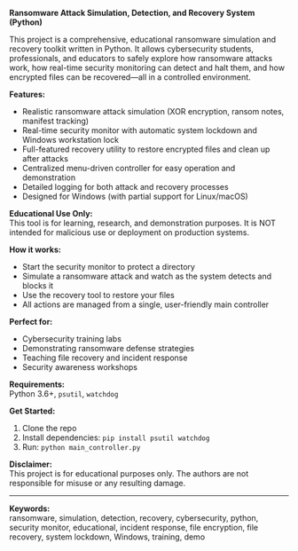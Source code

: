 

**Ransomware Attack Simulation, Detection, and Recovery System (Python)**

This project is a comprehensive, educational ransomware simulation and recovery toolkit written in Python. It allows cybersecurity students, professionals, and educators to safely explore how ransomware attacks work, how real-time security monitoring can detect and halt them, and how encrypted files can be recovered—all in a controlled environment.

**Features:**
- Realistic ransomware attack simulation (XOR encryption, ransom notes, manifest tracking)
- Real-time security monitor with automatic system lockdown and Windows workstation lock
- Full-featured recovery utility to restore encrypted files and clean up after attacks
- Centralized menu-driven controller for easy operation and demonstration
- Detailed logging for both attack and recovery processes
- Designed for Windows (with partial support for Linux/macOS)

**Educational Use Only:**  
This tool is for learning, research, and demonstration purposes. It is NOT intended for malicious use or deployment on production systems.

**How it works:**
- Start the security monitor to protect a directory
- Simulate a ransomware attack and watch as the system detects and blocks it
- Use the recovery tool to restore your files
- All actions are managed from a single, user-friendly main controller

**Perfect for:**
- Cybersecurity training labs
- Demonstrating ransomware defense strategies
- Teaching file recovery and incident response
- Security awareness workshops

**Requirements:**  
Python 3.6+, `psutil`, `watchdog`

**Get Started:**  
1. Clone the repo  
2. Install dependencies: `pip install psutil watchdog`  
3. Run: `python main_controller.py`  

**Disclaimer:**  
This project is for educational purposes only. The authors are not responsible for misuse or any resulting damage.

---

**Keywords:**  
ransomware, simulation, detection, recovery, cybersecurity, python, security monitor, educational, incident response, file encryption, file recovery, system lockdown, Windows, training, demo


